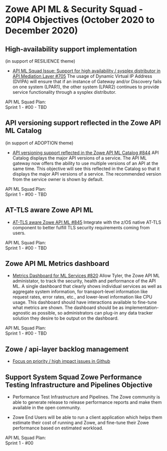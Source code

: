 # Zowe API ML & Security Squad - 20PI4 Objectives (October 2020 to December 2020)


## High-availability support implementation
(in support of RESILIENCE theme)

* [API ML Squad Issue: Support for high availability / sysplex distributor in API Mediation Layer #705](https://github.com/zowe/api-layer/issues/705)
The usage of Dynamic Virtual IP Address (DVIPA) will ensure that if an instance of Gateway and/or Discovery fails on one system (LPAR1), the other system (LPAR2) continues to provide service functionality through a sysplex distributor.

API ML Squad Plan:  
Sprint 1 - #00 - TBD  

## API versioning support reflected in the Zowe API ML Catalog
(in support of ADOPTION theme)

* [API versioning support reflected in the Zowe API ML Catalog #844](https://github.com/zowe/api-layer/issues/844)
API Catalog displays the major API versions of a service. The API ML gateway now offers the ability to use multiple versions of an API at the same time. This objective will see this reflected in the Catalog so that it displays the major API versions of a service. The recommended version from the service owner is shown by default.

API ML Squad Plan:  
Sprint 1 - #00 - TBD

## AT-TLS aware Zowe API ML

* [AT-TLS aware Zowe API ML #845](https://github.com/zowe/api-layer/issues/845)
Integrate with the z/OS native AT-TLS component to better fulfill TLS security requirements coming from users.

API ML Squad Plan:  
Sprint 1 - #00 - TBD

## Zowe API ML Metrics dashboard

* [Metrics Dashboard for ML Services #820](https://github.com/zowe/api-layer/issues/820)
Allow Tyler, the Zowe API ML administator, to track the security, health and performance of the API ML. 
A single dashboard that clearly shows individual services as well as aggregate system information, for transport-level information like request rates, error rates, etc., and lower-level information like CPU usage. This dashboard should have interactions available to fine-tune what metrics are shown. The dashboard should be as implementation-agnostic as possible, so administrators can plug-in any data tracker solution they desire to be output on the dashboard.

API ML Squad Plan:  
Sprint 1 - #00 - TBD

## Zowe / api-layer backlog management

* [Focus on priority / high impact issues in Github](https://github.com/zowe/api-layer/labels/20PI4)

## Support System Squad Zowe Performance Testing Infrastructure and Pipelines Objective

* Performance Test Infrastructure and Pipelines. The Zowe community is able to generate release to release performance reports and make them available in the open community.

* Zowe End Users will be able to run a client application which helps them estimate their cost of running and Zowe, and fine-tune their Zowe performance based on estimated workload.

API ML Squad Plan:  
Sprint 1 - #00


